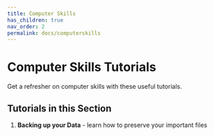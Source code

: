 ```yaml
---
title: Computer Skills
has_children: true
nav_order: 2
permalink: docs/computerskills
---
```


# Computer Skills Tutorials

Get a refresher on computer skills with these useful tutorials.

## Tutorials in this Section
1. **Backing up your Data** - learn how to preserve your important files
